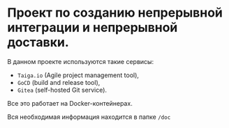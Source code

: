 # Проект по созданию непрерывной интеграции и непрерывной доставки.
В данном проекте используются такие сервисы:
  - `Taiga.io` (Agile project management tool), 
  - `GoCD` (build and release tool), 
  - `Gitea` (self-hosted Git service).
  
  Все это работает на Docker-контейнерах.
  
  Вся необходимая информация находится в папке `/doc`
